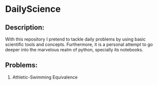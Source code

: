 DailyScience
============


Description:
-----------------------------------------------------------------------------------------
With this repository I pretend to tackle daily problems by using basic scientific tools 
and concepts. Furthermore, it is a personal attempt to go deeper into the marvelous realm 
of python, specially its notebooks.



Problems:
-----------------------------------------------------------------------------------------
1.    Athletic-Swimming Equivalence